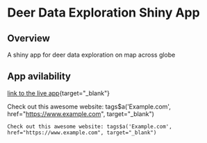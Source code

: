 # Deer Data Exploration Shiny App

## Overview
A shiny app for deer data exploration on map across globe

## App avilability 
[link to the live app](https://odisha.shinyapps.io/deerdataexploration/){target="_blank"}

Check out this awesome website: tags$a('Example.com', href="https://www.example.com", target="_blank")

```{R}
Check out this awesome website: tags$a('Example.com', href="https://www.example.com", target="_blank")
```
